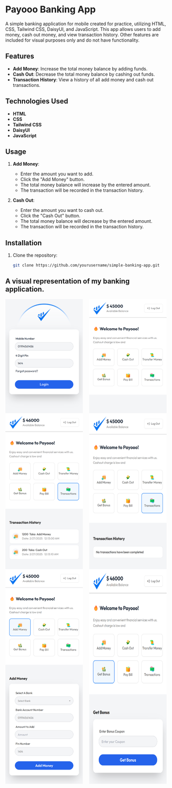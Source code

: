 # Payooo Banking App

A simple banking application for mobile created for practice, utilizing HTML, CSS, Tailwind CSS, DaisyUI, and JavaScript. This app allows users to add money, cash out money, and view transaction history. Other features are included for visual purposes only and do not have functionality.

## Features

- **Add Money**: Increase the total money balance by adding funds.
- **Cash Out**: Decrease the total money balance by cashing out funds.
- **Transaction History**: View a history of all add money and cash out transactions.

## Technologies Used

- **HTML**
- **CSS**
- **Tailwind CSS**
- **DaisyUI**
- **JavaScript**

## Usage

1. **Add Money**:

   - Enter the amount you want to add.
   - Click the "Add Money" button.
   - The total money balance will increase by the entered amount.
   - The transaction will be recorded in the transaction history.

2. **Cash Out**:
   - Enter the amount you want to cash out.
   - Click the "Cash Out" button.
   - The total money balance will decrease by the entered amount.
   - The transaction will be recorded in the transaction history.

## Installation

1. Clone the repository:
   ```bash
   git clone https://github.com/yourusername/simple-banking-app.git
   ```

## A visual representation of my banking application.

<div style="display: flex; flex-wrap: wrap; gap: 4%; justify-content: space-between;">
  <img src="./web_pic/pic1.png" style="width: 48%;">
  <img src="./web_pic/pic6.png" style="width: 48%;">
  <img src="./web_pic/pic4.png" style="width: 48%;">
  <img src="./web_pic/pic5.png" style="width: 48%;">
  <img src="./web_pic/pic2.png" style="width: 48%;">
  <img src="./web_pic/pic3.png" style="width: 48%;">
</div>
